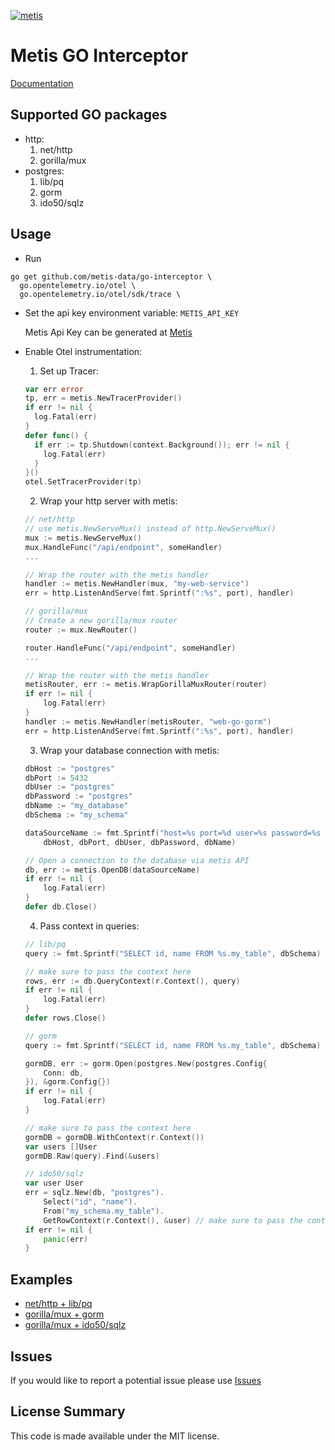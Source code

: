 [![metis](https://static-asserts-public.s3.eu-central-1.amazonaws.com/metis-min-logo.png)](https://www.metisdata.io/)

# Metis GO Interceptor

[Documentation](https://docs.metisdata.io)

## Supported GO packages
- http:
  1. net/http
  2. gorilla/mux
- postgres:
  1. lib/pq
  2. gorm
  3. ido50/sqlz

## Usage
- Run 
```
go get github.com/metis-data/go-interceptor \
  go.opentelemetry.io/otel \
  go.opentelemetry.io/otel/sdk/trace \
```

- Set the api key environment variable: ```METIS_API_KEY```

    Metis Api Key can be generated at [Metis](https://app.metisdata.io/)

- Enable Otel instrumentation:
  1. Set up Tracer:
  ```go
  var err error
  tp, err = metis.NewTracerProvider()
  if err != nil {
    log.Fatal(err)
  }
  defer func() {
    if err := tp.Shutdown(context.Background()); err != nil {
      log.Fatal(err)
    }
  }()
  otel.SetTracerProvider(tp)
  ```
  2. Wrap your http server with metis:
  ```go	
  // net/http
  // use metis.NewServeMux() instead of http.NewServeMux()
  mux := metis.NewServeMux() 
  mux.HandleFunc("/api/endpoint", someHandler)
  ...
  
  // Wrap the router with the metis handler
  handler := metis.NewHandler(mux, "my-web-service")
  err = http.ListenAndServe(fmt.Sprintf(":%s", port), handler)
  ```
  ```go
  // gorilla/mux
  // Create a new gorilla/mux router
  router := mux.NewRouter()

  router.HandleFunc("/api/endpoint", someHandler)
  ...

  // Wrap the router with the metis handler
  metisRouter, err := metis.WrapGorillaMuxRouter(router)
  if err != nil {
      log.Fatal(err)
  }
  handler := metis.NewHandler(metisRouter, "web-go-gorm")
  err = http.ListenAndServe(fmt.Sprintf(":%s", port), handler)
  ```
  3. Wrap your database connection with metis:
  ```go
  dbHost := "postgres"
  dbPort := 5432
  dbUser := "postgres"
  dbPassword := "postgres"
  dbName := "my_database"
  dbSchema := "my_schema"

  dataSourceName := fmt.Sprintf("host=%s port=%d user=%s password=%s dbname=%s sslmode=disable",
      dbHost, dbPort, dbUser, dbPassword, dbName)

  // Open a connection to the database via metis API
  db, err := metis.OpenDB(dataSourceName)
  if err != nil {
      log.Fatal(err)
  }
  defer db.Close()
  ```
  4. Pass context in queries:
  ```go
  // lib/pq
  query := fmt.Sprintf("SELECT id, name FROM %s.my_table", dbSchema)
  
  // make sure to pass the context here
  rows, err := db.QueryContext(r.Context(), query)
  if err != nil {
      log.Fatal(err)
  }
  defer rows.Close()
  ```
  ```go
  // gorm
  query := fmt.Sprintf("SELECT id, name FROM %s.my_table", dbSchema)
  
  gormDB, err := gorm.Open(postgres.New(postgres.Config{
      Conn: db,
  }), &gorm.Config{})
  if err != nil {
      log.Fatal(err)
  }
  
  // make sure to pass the context here
  gormDB = gormDB.WithContext(r.Context())
  var users []User
  gormDB.Raw(query).Find(&users)
  ```
  ```go
  // ido50/sqlz
  var user User
  err = sqlz.New(db, "postgres").
      Select("id", "name").
      From("my_schema.my_table").
      GetRowContext(r.Context(), &user) // make sure to pass the context here
  if err != nil {
      panic(err)
  }
  ```

## Examples

- [net/http + lib/pq](https://github.com/metis-data/go-interceptor/blob/main/e2e/web/main.go)
- [gorilla/mux + gorm](https://github.com/metis-data/go-interceptor/blob/main/e2e/web-gorilla-gorm/main.go)
- [gorilla/mux + ido50/sqlz](https://github.com/metis-data/go-interceptor/blob/main/e2e/web-gorilla-sqlz/main.go)

## Issues
If you would like to report a potential issue please use [Issues](https://github.com/metis-data/go-interceptor/issues)

## License Summary
This code is made available under the MIT license.
